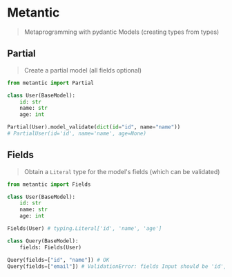# Metantic

> Metaprogramming with pydantic Models (creating types from types)

## Partial

> Create a partial model (all fields optional)

```python
from metantic import Partial

class User(BaseModel):
    id: str
    name: str
    age: int

Partial(User).model_validate(dict(id="id", name="name"))
# PartialUser(id='id', name='name', age=None)
```

## Fields

> Obtain a `Literal` type for the model's fields (which can be validated)

```python
from metantic import Fields

class User(BaseModel):
    id: str
    name: str
    age: int

Fields(User) # typing.Literal['id', 'name', 'age']

class Query(BaseModel):
    fields: Fields(User)

Query(fields=["id", "name"]) # OK
Query(fields=["email"]) # ValidationError: fields Input should be 'id', 'name' or 'age' [...]
```
